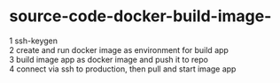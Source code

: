 # source-code-docker-build-image-

1 ssh-keygen  
2 create and run docker image as environment for build app  
3 build image app as docker image and push it to repo  
4 connect via ssh to production, then pull and start image app  
